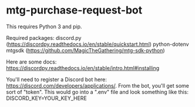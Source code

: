 # mtg-purchase-request-bot

This requires Python 3 and pip.

Required packages:
discord.py (https://discordpy.readthedocs.io/en/stable/quickstart.html)
python-dotenv
mtgsdk (https://github.com/MagicTheGathering/mtg-sdk-python)

Here are some docs: https://discordpy.readthedocs.io/en/stable/intro.html#installing

You'll need to register a Discord bot here: https://discord.com/developers/applications/. From the bot, you'll get some sort of "token". This would go into a ".env" file and look something like this: DISCORD_KEY=YOUR_KEY_HERE